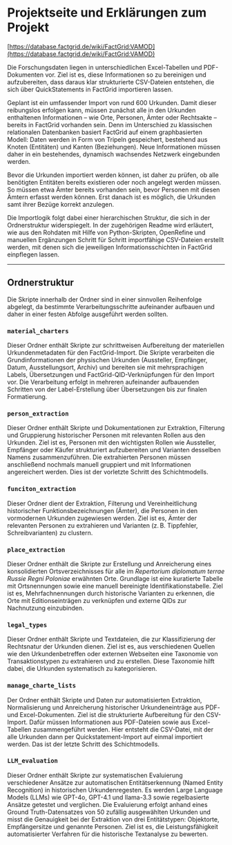 # Projektseite und Erklärungen zum Projekt

[https://database.factgrid.de/wiki/FactGrid:VAMOD](https://database.factgrid.de/wiki/FactGrid:VAMOD)

Die Forschungsdaten liegen in unterschiedlichen Excel-Tabellen und PDF-Dokumenten vor. Ziel ist es, diese Informationen so zu bereinigen und aufzubereiten, dass daraus klar strukturierte CSV-Dateien entstehen, die sich über QuickStatements in FactGrid importieren lassen.

Geplant ist ein umfassender Import von rund 600 Urkunden. Damit dieser reibungslos erfolgen kann, müssen zunächst alle in den Urkunden enthaltenen Informationen – wie Orte, Personen, Ämter oder Rechtsakte – bereits in FactGrid vorhanden sein. Denn im Unterschied zu klassischen relationalen Datenbanken basiert FactGrid auf einem graphbasierten Modell: Daten werden in Form von Tripeln gespeichert, bestehend aus Knoten (Entitäten) und Kanten (Beziehungen). Neue Informationen müssen daher in ein bestehendes, dynamisch wachsendes Netzwerk eingebunden werden.

Bevor die Urkunden importiert werden können, ist daher zu prüfen, ob alle benötigten Entitäten bereits existieren oder noch angelegt werden müssen. So müssen etwa Ämter bereits vorhanden sein, bevor Personen mit diesen Ämtern erfasst werden können. Erst danach ist es möglich, die Urkunden samt ihrer Bezüge korrekt anzulegen.

Die Importlogik folgt dabei einer hierarchischen Struktur, die sich in der Ordnerstruktur widerspiegelt. In der zugehörigen Readme wird erläutert, wie aus den Rohdaten mit Hilfe von Python-Skripten, OpenRefine und manuellen Ergänzungen Schritt für Schritt importfähige CSV-Dateien erstellt werden, mit denen sich die jeweiligen Informationsschichten in FactGrid einpflegen lassen.


---

## Ordnerstruktur

Die Skripte innerhalb der Ordner sind in einer sinnvollen Reihenfolge abgelegt, da bestimmte Verarbeitungsschritte aufeinander aufbauen und daher in einer festen Abfolge ausgeführt werden sollten. 

### `material_charters`
Dieser Ordner enthält Skripte zur schrittweisen Aufbereitung der materiellen Urkundenmetadaten für den FactGrid-Import. Die Skripte verarbeiten die Grundinformationen der physischen Urkunden (Aussteller, Empfänger, Datum, Ausstellungsort, Archiv) und bereiten sie mit mehrsprachigen Labels, Übersetzungen und FactGrid-QID-Verknüpfungen für den Import vor. Die Verarbeitung erfolgt in mehreren aufeinander aufbauenden Schritten von der Label-Erstellung über Übersetzungen bis zur finalen Formatierung.

### `person_extraction`
Dieser Ordner enthält Skripte und Dokumentationen zur Extraktion, Filterung und Gruppierung historischer Personen mit relevanten Rollen aus den Urkunden. Ziel ist es, Personen mit den wichtigsten Rollen wie Aussteller, Empfänger oder Käufer strukturiert aufzubereiten und Varianten desselben Namens zusammenzuführen. Die extrahierten Personen müssen anschließend nochmals manuell gruppiert und mit Informationen angereichert werden. Dies ist der vorletzte Schritt des Schichtmodells.

### `funciton_extraction`
Dieser Ordner dient der Extraktion, Filterung und Vereinheitlichung historischer Funktionsbezeichnungen (Ämter), die Personen in den vormodernen Urkunden zugewiesen werden. Ziel ist es, Ämter der relevanten Personen zu extrahieren und Varianten (z. B. Tippfehler, Schreibvarianten) zu clustern.

### `place_extraction`
Dieser Ordner enthält die Skripte zur Erstellung und Anreicherung eines konsolidierten Ortsverzeichnisses für alle im *Repertorium diplomatum terrae Russie Regni Poloniae* erwähnten Orte. Grundlage ist eine kuratierte Tabelle mit Ortsnennungen sowie eine manuell bereinigte Identifikationstabelle. Ziel ist es, Mehrfachnennungen durch historische Varianten zu erkennen, die Orte mit Editionseinträgen zu verknüpfen und externe QIDs zur Nachnutzung einzubinden.

### `legal_types`
Dieser Ordner enthält Skripte und Textdateien, die zur Klassifizierung der Rechtsnatur der Urkunden dienen. Ziel ist es, aus verschiedenen Quellen wie den Urkundenbetreffen oder externen Webseiten eine Taxonomie von Transaktionstypen zu extrahieren und zu erstellen. Diese Taxonomie hilft dabei, die Urkunden systematisch zu kategorisieren.

### `manage_charte_lists`
Der Ordner enthält Skripte und Daten zur automatisierten Extraktion, Normalisierung und Anreicherung historischer Urkundeneinträge aus PDF- und Excel-Dokumenten. Ziel ist die strukturierte Aufbereitung für den CSV-Import. Dafür müssen Informationen aus PDF-Dateien sowie aus Excel-Tabellen zusammengeführt werden. Hier entsteht die CSV-Datei, mit der alle Urkunden dann per Quickstatement-Import auf einmal importiert werden. Das ist der letzte Schritt des Schichtmodells.

### `LLM_evaluation`
Dieser Ordner enthält Skripte zur systematischen Evaluierung verschiedener Ansätze zur automatischen Entitätserkennung (Named Entity Recognition) in historischen Urkundenregesten. Es werden Large Language Models (LLMs) wie GPT-4o, GPT-4.1 und llama-3.3 sowie regelbasierte Ansätze getestet und verglichen. Die Evaluierung erfolgt anhand eines Ground Truth-Datensatzes von 50 zufällig ausgewählten Urkunden und misst die Genauigkeit bei der Extraktion von drei Entitätstypen: Objektorte, Empfängersitze und genannte Personen. Ziel ist es, die Leistungsfähigkeit automatisierter Verfahren für die historische Textanalyse zu bewerten.

